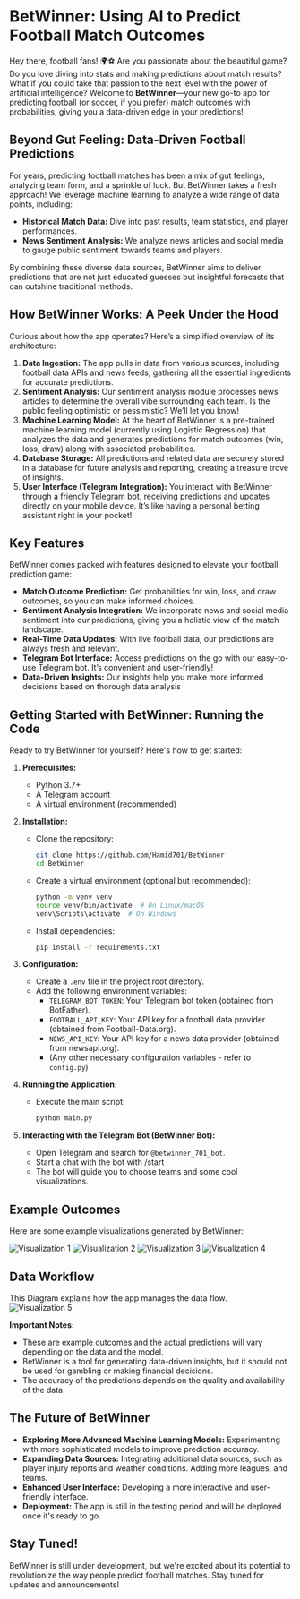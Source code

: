 # BetWinner: Using AI to Predict Football Match Outcomes

Hey there, football fans! 🌍⚽ Are you passionate about the beautiful game? Do you love diving into stats and making predictions about match results? What if you could take that passion to the next level with the power of artificial intelligence? Welcome to **BetWinner**—your new go-to app for predicting football (or soccer, if you prefer) match outcomes with probabilities, giving you a data-driven edge in your predictions!

## Beyond Gut Feeling: Data-Driven Football Predictions

For years, predicting football matches has been a mix of gut feelings, analyzing team form, and a sprinkle of luck. But BetWinner takes a fresh approach! We leverage machine learning to analyze a wide range of data points, including:

* **Historical Match Data:** Dive into past results, team statistics, and player performances.
* **News Sentiment Analysis:** We analyze news articles and social media to gauge public sentiment towards teams and players.

By combining these diverse data sources, BetWinner aims to deliver predictions that are not just educated guesses but insightful forecasts that can outshine traditional methods.

## How BetWinner Works: A Peek Under the Hood

Curious about how the app operates? Here’s a simplified overview of its architecture:

1. **Data Ingestion:** The app pulls in data from various sources, including football data APIs and news feeds, gathering all the essential ingredients for accurate predictions.
2. **Sentiment Analysis:** Our sentiment analysis module processes news articles to determine the overall vibe surrounding each team. Is the public feeling optimistic or pessimistic? We’ll let you know!
3. **Machine Learning Model:** At the heart of BetWinner is a pre-trained machine learning model (currently using Logistic Regression) that analyzes the data and generates predictions for match outcomes (win, loss, draw) along with associated probabilities.
4. **Database Storage:** All predictions and related data are securely stored in a database for future analysis and reporting, creating a treasure trove of insights.
5. **User Interface (Telegram Integration):** You interact with BetWinner through a friendly Telegram bot, receiving predictions and updates directly on your mobile device. It’s like having a personal betting assistant right in your pocket!

## Key Features

BetWinner comes packed with features designed to elevate your football prediction game:

* **Match Outcome Prediction:** Get probabilities for win, loss, and draw outcomes, so you can make informed choices.
* **Sentiment Analysis Integration:** We incorporate news and social media sentiment into our predictions, giving you a holistic view of the match landscape.
* **Real-Time Data Updates:** With live football data, our predictions are always fresh and relevant.
* **Telegram Bot Interface:** Access predictions on the go with our easy-to-use Telegram bot. It’s convenient and user-friendly!
* **Data-Driven Insights:** Our insights help you make more informed decisions based on thorough data analysis

## Getting Started with BetWinner: Running the Code

Ready to try BetWinner for yourself? Here's how to get started:

1.  **Prerequisites:**
    *   Python 3.7+
    *   A Telegram account
    *   A virtual environment (recommended)

2.  **Installation:**

    *   Clone the repository:
        ```bash
        git clone https://github.com/Hamid701/BetWinner
        cd BetWinner
        ```

    *   Create a virtual environment (optional but recommended):
        ```bash
        python -m venv venv
        source venv/bin/activate  # On Linux/macOS
        venv\Scripts\activate  # On Windows
        ```

    *   Install dependencies:
        ```bash
        pip install -r requirements.txt
        ```

3.  **Configuration:**

    *   Create a `.env` file in the project root directory.
    *   Add the following environment variables:
        *   `TELEGRAM_BOT_TOKEN`: Your Telegram bot token (obtained from BotFather).
        *   `FOOTBALL_API_KEY`: Your API key for a football data provider (obtained from Football-Data.org).
        *   `NEWS_API_KEY`: Your API key for a news data provider (obtained from newsapi.org).
        *   (Any other necessary configuration variables - refer to `config.py`)

4.  **Running the Application:**

    *   Execute the main script:
        ```bash
        python main.py
        ```

6.  **Interacting with the Telegram Bot (BetWinner Bot):**

    *   Open Telegram and search for `@betwinner_701_bot`.
    *   Start a chat with the bot with /start
    *   The bot will guide you to choose teams and some cool visualizations. 


## Example Outcomes

Here are some example visualizations generated by BetWinner:

![Visualization 1](https://github.com/Hamid701/BetWinner/visualizations/1.png?raw=true)
![Visualization 2](https://github.com/Hamid701/BetWinner/visualizations/2.png?raw=true)
![Visualization 3](https://github.com/Hamid701/BetWinner/visualizations/2.png?raw=true)
![Visualization 4](https://github.com/Hamid701/BetWinner/visualizations/3.png?raw=true)


## Data Workflow

This Diagram explains how the app manages the data flow.
![Visualization 5](https://github.com/Hamid701/BetWinner/visualizations/Diagram.png?raw=true)

**Important Notes:**

*   These are example outcomes and the actual predictions will vary depending on the data and the model.
*   BetWinner is a tool for generating data-driven insights, but it should not be used for gambling or making financial decisions.
*   The accuracy of the predictions depends on the quality and availability of the data.

## The Future of BetWinner

*   **Exploring More Advanced Machine Learning Models:** Experimenting with more sophisticated models to improve prediction accuracy.
*   **Expanding Data Sources:** Integrating additional data sources, such as player injury reports and weather conditions. Adding more leagues, and teams.
*   **Enhanced User Interface:** Developing a more interactive and user-friendly interface.
*   **Deployment:** The app is still in the testing period and will be deployed once it's ready to go. 

## Stay Tuned!

BetWinner is still under development, but we're excited about its potential to revolutionize the way people predict football matches. Stay tuned for updates and announcements!
